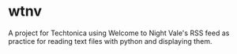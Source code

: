 # wtnv

A project for Techtonica using Welcome to Night Vale's RSS feed as practice for reading text files with python and displaying them.